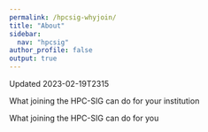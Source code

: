 ```yaml
---
permalink: /hpcsig-whyjoin/
title: "About"
sidebar:
  nav: "hpcsig"
author_profile: false
output: true
---
```


Updated 2023-02-19T2315

What joining the HPC-SIG can do for your institution


What joining the HPC-SIG can do for you

